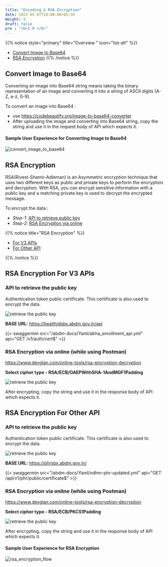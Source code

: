 ```yaml
---
title: "Encoding & RSA Encryption"
date: 2022-05-07T18:00:04+05:30
Weight: 9
draft: false
pre : "<b>1.9 </b>"
---
```



{{% notice style="primary" title="Overview " icon="list-alt" %}}
- [Convert Image to Base64](#convert-image-to-base64)
- [RSA Encryption](#rsa-encryption)
{{% /notice %}}

## Convert Image to Base64 
Converting an image into Base64 string means taking the binary representation of an image and converting it into a string of ASCII digits (A-Z, a-z, 0-9).

To convert an image into Base64 :
- use https://codebeautify.org/image-to-base64-converter
- After uploading the image and converting into Base64 string, copy the string and use it in the request body of API which expects it.

#### Sample User Experience for Converting Image to Base64

![convert_image_to_base64](../convert_image_to_base64.gif)


## RSA Encryption
RSA(Rivest-Shamir-Adleman) is an Asymmetric encryption technique that uses two different keys as public and private keys to perform the encryption and decryption. With RSA, you can encrypt sensitive information with a public key and a matching private key is used to decrypt the encrypted message.


To encrypt the data :
- *Step-1:* [API to retrieve public key](#api-to-retrieve-the-public-key)
- *Step-2:* [RSA Encryption via online](#rsa-encryption-via-online-while-using-postman)

{{% notice title="RSA Encryption" %}}

  - [For V3 APIs](#rsa-encryption-for-v3-apis)
  - [For Other API](#rsa-encryption-for-other-api)

{{% /notice %}}

## RSA Encryption For V3 APIs

### API to retrieve the public key
Authentication token public certificate. This certificate is also used to encrypt the data.

![retrieve the public key](../retrieve_public_keey_api.png)


**BASE URL:** https://healthidsbx.abdm.gov.in/api

{{< swaggermin src="/abdm-docs/Yaml/abha_enrollment_api.yml" api="GET /v1/auth/cert$" >}}

### RSA Encryption via online (while using Postman)

https://www.devglan.com/online-tools/rsa-encryption-decryption

**Select cipher type - RSA/ECB/OAEPWithSHA-1AndMGF1Padding**

![retrieve the public key](../cipher_type.png)

After encrypting, copy the string and use it in the response body of API which expects it.

## RSA Encryption For Other API

### API to retrieve the public key
Authentication token public certificate. This certificate is also used to encrypt the data.

![retrieve the public key](../public_certificate_for_other_api.png)


**BASE URL:** https://phrsbx.abdm.gov.in/

{{< swaggermin src="/abdm-docs/Yaml/ndhm-phr-updated.yml" api="GET /api/v1/phr/public/certificate$" >}}

### RSA Encryption via online (while using Postman)

https://www.devglan.com/online-tools/rsa-encryption-decryption

**Select cipher type - RSA/ECB/PKCS1Padding**

![retrieve the public key](../cipher_type_others.png)

After encrypting, copy the string and use it in the response body of API which expects it.


#### Sample User Experience for RSA Encryption
![rsa_encryption_flow](../rsa_encryption.gif)



